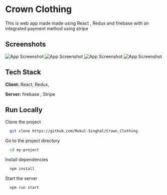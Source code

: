 
# Crown Clothing

This is web app made made using React , Redux and firebase with an integrated payment method using stripe


## Screenshots

![App Screenshot](https://i.imgur.com/sVilt1P.png)
![App Screenshot](https://i.imgur.com/pRngVo4.jpeg)
![App Screenshot](https://i.imgur.com/qw8rV9m.jpeg)
![App Screenshot](https://i.imgur.com/kQhEtI2.png)

  
## Tech Stack

**Client:** React, Redux,

**Server:** firebase , Stripe

  
## Run Locally

Clone the project

```bash
  git clone https://github.com/Mukul-Singhal/Crown_Clothing
```

Go to the project directory

```bash
  cd my-project
```

Install dependencies

```bash
  npm install
```

Start the server

```bash
  npm run start
```

  
